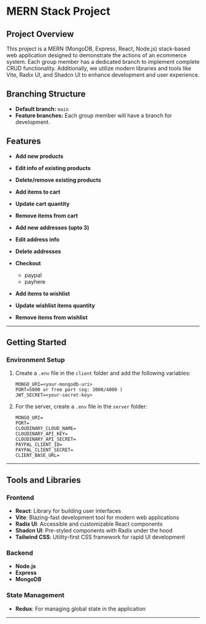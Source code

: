 # MERN Stack Project

## Project Overview
This project is a MERN (MongoDB, Express, React, Node.js) stack-based web application designed to demonstrate the actions of an ecommerce system. Each group member has a dedicated branch to implement complete CRUD functionality. Additionally, we utilize modern libraries and tools like Vite, Radix UI, and Shadcn UI to enhance development and user experience.

## Branching Structure
- **Default branch:** `main`
- **Feature branches:** Each group member will have a branch for development.

## Features
   - **Add new products**
   - **Edit info of existing products**
   - **Delete/remove existing products**
     
   - **Add items to cart**
   - **Update cart quantity**
   - **Remove items from cart**

   - **Add new addresses (upto 3)**
   - **Edit address info**
   - **Delete addresses**
     
   - **Checkout**
      - paypal
      - payhere
     
   - **Add items to wishlist**
   - **Update wishlist items quantity**
   - **Remove items from wishlist**

---

## Getting Started

### Environment Setup
1. Create a `.env` file in the `client` folder and add the following variables:
   ```env
   MONGO_URI=<your-mongodb-uri>
   PORT=5000 or free port (eg: 3000/4000 )
   JWT_SECRET=<your-secret-key>
   ```

2. For the server, create a `.env` file in the `server` folder:
   ```env
   MONGO_URI=
   PORT=
   CLOUDINARY_CLOUD_NAME=
   CLOUDINARY_API_KEY=
   CLOUDINARY_API_SECRET=
   PAYPAL_CLIENT_ID=
   PAYPAL_CLIENT_SECRET=
   CLIENT_BASE_URL=
   ```

---

## Tools and Libraries

### Frontend
- **React**: Library for building user interfaces
- **Vite**: Blazing-fast development tool for modern web applications
- **Radix UI**: Accessible and customizable React components
- **Shadcn UI**: Pre-styled components with Radix under the hood
- **Tailwind CSS**: Utility-first CSS framework for rapid UI development

### Backend
- **Node.js**
- **Express**
- **MongoDB**

### State Management
- **Redux**: For managing global state in the application

---
